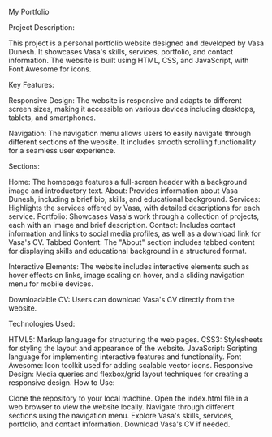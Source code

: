 My Portfolio

Project Description:

This project is a personal portfolio website designed and developed by Vasa Dunesh. It showcases Vasa's skills, services, portfolio, and contact information. The website is built using HTML, CSS, and JavaScript, with Font Awesome for icons.

Key Features:

Responsive Design: The website is responsive and adapts to different screen sizes, making it accessible on various devices including desktops, tablets, and smartphones.

Navigation: The navigation menu allows users to easily navigate through different sections of the website. It includes smooth scrolling functionality for a seamless user experience.

Sections:

Home: The homepage features a full-screen header with a background image and introductory text.
About: Provides information about Vasa Dunesh, including a brief bio, skills, and educational background.
Services: Highlights the services offered by Vasa, with detailed descriptions for each service.
Portfolio: Showcases Vasa's work through a collection of projects, each with an image and brief description.
Contact: Includes contact information and links to social media profiles, as well as a download link for Vasa's CV.
Tabbed Content: The "About" section includes tabbed content for displaying skills and educational background in a structured format.

Interactive Elements: The website includes interactive elements such as hover effects on links, image scaling on hover, and a sliding navigation menu for mobile devices.

Downloadable CV: Users can download Vasa's CV directly from the website.

Technologies Used:

HTML5: Markup language for structuring the web pages.
CSS3: Stylesheets for styling the layout and appearance of the website.
JavaScript: Scripting language for implementing interactive features and functionality.
Font Awesome: Icon toolkit used for adding scalable vector icons.
Responsive Design: Media queries and flexbox/grid layout techniques for creating a responsive design.
How to Use:

Clone the repository to your local machine.
Open the index.html file in a web browser to view the website locally.
Navigate through different sections using the navigation menu.
Explore Vasa's skills, services, portfolio, and contact information.
Download Vasa's CV if needed.